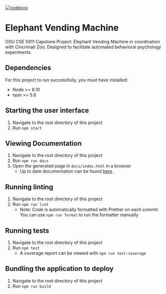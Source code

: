 [![codecov](https://codecov.io/gh/riyalengade/elephant_vending_machine_frontend/branch/master/graph/badge.svg)](https://codecov.io/gh/riyalengade/elephant_vending_machine_frontend)
# Elephant Vending Machine
OSU CSE 5911 Capstone Project: Elephant Vending Machine in coordination with Cincinnati Zoo. Designed to facilitate automated behavioral psychology experiments.

## Dependencies
For this project to run successfully, you must have installed:
* Node >= 8.10
* npm >= 5.6

## Starting the user interface
1. Navigate to the root directory of this project
1. Run `npm start`

## Viewing Documentation
1. Navigate to the root directory of this project
1. Run `npm run docs`
1. Open the generated page in `docs/index.html` in a browser
    * Up to date documentation can be found [here](https://Kalafut-organization.github.io/elephant_vending_machine_frontend).

## Running linting
1. Navigate to the root directory of this project
1. Run `npm run lint`
    * Note: Code is automatically formatted with Prettier on each commit. You can use `npm run format` to run the formatter manually

## Running tests
1. Navigate to the root directory of this project
1. Run `npm test`
    * A coverage report can be viewed with `npm run test:coverage`

## Bundling the application to deploy
1. Navigate to the root directory of this project
1. Run `npm run build`

